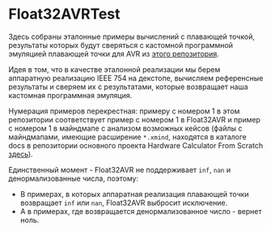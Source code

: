 ﻿# Float32AVRTest
Здесь собраны эталонные примеры вычислений с плавающей точкой, результаты которых будут сверяться с кастомной программной эмуляцией плавающей точки для AVR из [этого репозитория](https://github.com/igor-240340/Float32AVR).

Идея в том, что в качестве эталонной реализации мы берем аппаратную реализацию IEEE 754 на декстопе, вычисляем референсные результаты и сверяем их с результатами, которые возвращает наша кастомная программная эмуляция.

Нумерация примеров перекрестная: примеру с номером 1 в этом репозитории соответствует пример с номером 1 в Float32AVR и пример с номером 1 в майндмапе с анализом возможных кейсов (файлы с майндмапами, имеющие расширение `*.xmind`, находятся в каталоге docs в репозитории основного проекта Hardware Calculator From Scratch [здесь](https://github.com/igor-240340/HardwareCalculatorFromScratch/tree/en/docs/Basic%20Research%20Notes)).

Единственный момент - Float32AVR не поддерживает `inf`, `nan` и денормализованные числа, поэтому:
- В примерах, в которых аппаратная реализация плавающей точки возвращает `inf` или `nan`, Float32AVR выбросит исключение.
- А в примерах, где возвращается денормализованное число - вернет ноль.
